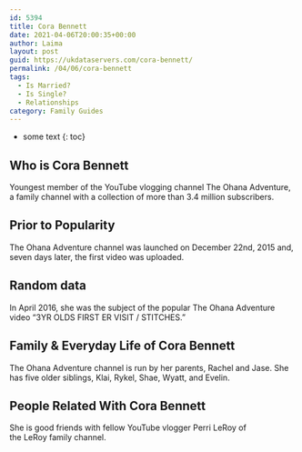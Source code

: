 ```yaml
---
id: 5394
title: Cora Bennett
date: 2021-04-06T20:00:35+00:00
author: Laima
layout: post
guid: https://ukdataservers.com/cora-bennett/
permalink: /04/06/cora-bennett
tags:
  - Is Married?
  - Is Single?
  - Relationships
category: Family Guides
---
```


* some text
{: toc}


## Who is Cora Bennett
                  
                  
                  
Youngest member of the YouTube vlogging channel The Ohana Adventure, a family channel with a collection of more than 3.4 million subscribers. 
                  
              
            
              
            
                
                
                
## Prior to Popularity
                  
                  
                  
The Ohana Adventure channel was launched on December 22nd, 2015 and, seven days later, the first video was uploaded. 
                  
              
            
              
            
                
                
                
## Random data
                  
                  
                  
In April 2016, she was the subject of the popular The Ohana Adventure video &#8220;3YR OLDS FIRST ER VISIT / STITCHES.&#8221; 
                  
              
            
              
            
                
                
                
## Family & Everyday Life of Cora Bennett
                  
                  
                  
The Ohana Adventure channel is run by her parents, Rachel and Jase. She has five older siblings, Klai, Rykel, Shae, Wyatt, and Evelin. 
                  
              
            
              
            
                
                
                
## People Related With Cora Bennett
                  
                  
                  
She is good friends with fellow YouTube vlogger Perri LeRoy of the LeRoy family channel. 
                  
              
            
              
            
                
              
            
              
              
            
            
              
            
          
          
          